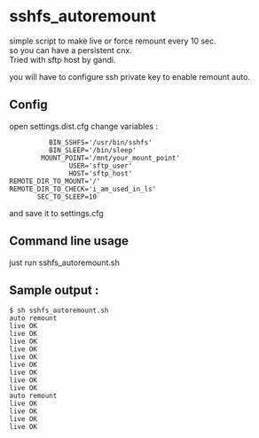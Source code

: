 # sshfs_autoremount
 simple script to make live or force remount every 10 sec.                                                                                   
 so you can have a persistent cnx.                                                                                                           
 Tried with sftp host by gandi. 

 you will have to configure ssh private key to enable remount auto.

## Config
 open settings.dist.cfg change variables :
```vars
          BIN_SSHFS='/usr/bin/sshfs'
          BIN_SLEEP='/bin/sleep'
        MOUNT_POINT='/mnt/your_mount_point'
               USER='sftp_user'
               HOST='sftp_host'
REMOTE_DIR_TO_MOUNT='/'
REMOTE_DIR_TO_CHECK='i_am_used_in_ls'
       SEC_TO_SLEEP=10
```
and save it to settings.cfg

## Command line usage
 just run sshfs_autoremount.sh

## Sample output :
```shell
$ sh sshfs_autoremount.sh 
auto remount
live OK
live OK
live OK
live OK
live OK
live OK
live OK
live OK
live OK
auto remount
live OK
live OK
live OK
live OK
```

